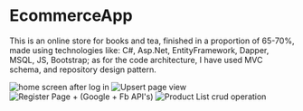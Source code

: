 # EcommerceApp

  This is an online store for books and tea, finished in a proportion of 65-70%, made using technologies like: C#, Asp.Net, EntityFramework, Dapper, MSQL, JS, Bootstrap;
  as for the code architecture, I have used MVC schema, and repository design pattern.   
  
  
![home screen after log in](https://user-images.githubusercontent.com/86912887/137473908-8a38ecd3-50ee-468e-87b0-61d5a502c61d.PNG)
![Upsert page view](https://user-images.githubusercontent.com/86912887/137473967-77b87d7a-3266-4b07-aa7d-942a0faa0891.PNG)
![Register Page + (Google + Fb API's)](https://user-images.githubusercontent.com/86912887/137473998-f7e8f3a9-aac4-43d5-8a48-96435ac836ba.PNG)
![Product List crud operation](https://user-images.githubusercontent.com/86912887/137474030-2ec28ff4-7a0b-442d-af41-37fac328ccfc.PNG)
